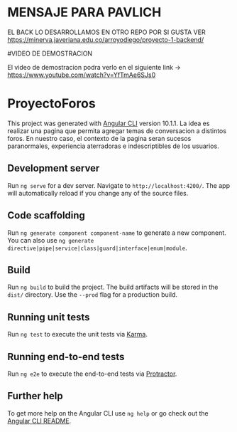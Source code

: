 # MENSAJE PARA PAVLICH

EL BACK LO DESARROLLAMOS EN OTRO REPO POR SI GUSTA VER https://minerva.javeriana.edu.co/arroyodiego/proyecto-1-backend/

#VIDEO DE DEMOSTRACION

El video de demostracion podra verlo en el siguiente link -> https://www.youtube.com/watch?v=YfTmAe6SJs0

# ProyectoForos

This project was generated with [Angular CLI](https://github.com/angular/angular-cli) version 10.1.1.
La idea es realizar una pagina que permita agregar temas de conversacion a distintos foros. En nuestro caso, el contexto de la pagina seran sucesos paranormales, experiencia aterradoras e indescriptibles de los usuarios.

## Development server

Run `ng serve` for a dev server. Navigate to `http://localhost:4200/`. The app will automatically reload if you change any of the source files.

## Code scaffolding

Run `ng generate component component-name` to generate a new component. You can also use `ng generate directive|pipe|service|class|guard|interface|enum|module`.

## Build

Run `ng build` to build the project. The build artifacts will be stored in the `dist/` directory. Use the `--prod` flag for a production build.

## Running unit tests

Run `ng test` to execute the unit tests via [Karma](https://karma-runner.github.io).

## Running end-to-end tests

Run `ng e2e` to execute the end-to-end tests via [Protractor](http://www.protractortest.org/).

## Further help

To get more help on the Angular CLI use `ng help` or go check out the [Angular CLI README](https://github.com/angular/angular-cli/blob/master/README.md).

